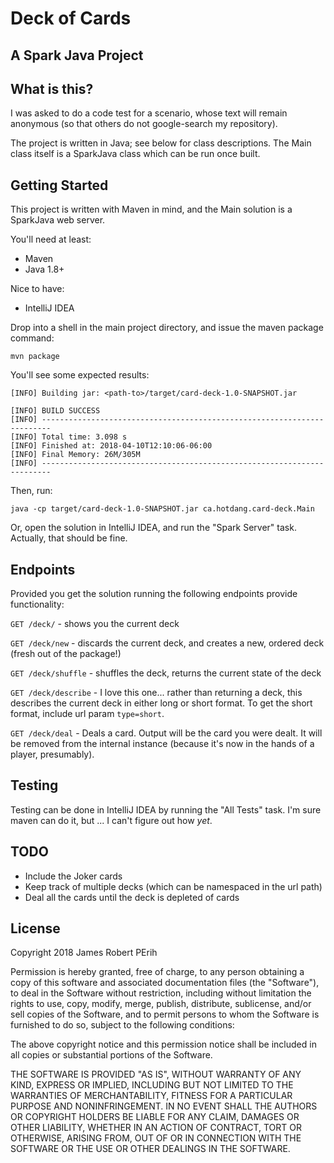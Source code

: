 # Deck of Cards
## A Spark Java Project

## What is this?

I was asked to do a code test for a scenario, whose text will remain anonymous (so that others do not google-search my repository).

The project is written in Java; see below for class descriptions. The Main class itself is a SparkJava class which can be run once built.

## Getting Started

This project is written with Maven in mind, and the Main solution is a SparkJava web server.

You'll need at least:

* Maven
* Java 1.8+

Nice to have:

* IntelliJ IDEA

Drop into a shell in the main project directory, and issue the maven package command:

```shell
mvn package
```

You'll see some expected results:

```shell
[INFO] Building jar: <path-to>/target/card-deck-1.0-SNAPSHOT.jar

[INFO] BUILD SUCCESS
[INFO] ------------------------------------------------------------------------
[INFO] Total time: 3.098 s
[INFO] Finished at: 2018-04-10T12:10:06-06:00
[INFO] Final Memory: 26M/305M
[INFO] ------------------------------------------------------------------------
```

Then, run:

```shell
java -cp target/card-deck-1.0-SNAPSHOT.jar ca.hotdang.card-deck.Main
```

Or, open the solution in IntelliJ IDEA, and run the "Spark Server" task. Actually, that should be fine.

## Endpoints

Provided you get the solution running the following endpoints provide functionality:

`GET /deck/` - shows you the current deck

`GET /deck/new` - discards the current deck, and creates a new, ordered deck (fresh out of the package!)

`GET /deck/shuffle` - shuffles the deck, returns the current state of the deck

`GET /deck/describe` - I love this one... rather than returning a deck, this describes the current deck in either long or short format.
To get the short format, include url param `type=short`.

`GET /deck/deal` - Deals a card. Output will be the card you were dealt. It will be removed from the internal instance (because it's now in the hands of a player, presumably).

## Testing

Testing can be done in IntelliJ IDEA by running the "All Tests" task. I'm sure maven can do it, but ... I can't figure out how _yet_.

## TODO

* Include the Joker cards
* Keep track of multiple decks (which can be namespaced in the url path)
* Deal all the cards until the deck is depleted of cards

## License

Copyright 2018 James Robert PErih

Permission is hereby granted, free of charge, to any person obtaining a copy of this software and associated documentation files (the "Software"), to deal in the Software without restriction, including without limitation the rights to use, copy, modify, merge, publish, distribute, sublicense, and/or sell copies of the Software, and to permit persons to whom the Software is furnished to do so, subject to the following conditions:

The above copyright notice and this permission notice shall be included in all copies or substantial portions of the Software.

THE SOFTWARE IS PROVIDED "AS IS", WITHOUT WARRANTY OF ANY KIND, EXPRESS OR IMPLIED, INCLUDING BUT NOT LIMITED TO THE WARRANTIES OF MERCHANTABILITY, FITNESS FOR A PARTICULAR PURPOSE AND NONINFRINGEMENT. IN NO EVENT SHALL THE AUTHORS OR COPYRIGHT HOLDERS BE LIABLE FOR ANY CLAIM, DAMAGES OR OTHER LIABILITY, WHETHER IN AN ACTION OF CONTRACT, TORT OR OTHERWISE, ARISING FROM, OUT OF OR IN CONNECTION WITH THE SOFTWARE OR THE USE OR OTHER DEALINGS IN THE SOFTWARE.

